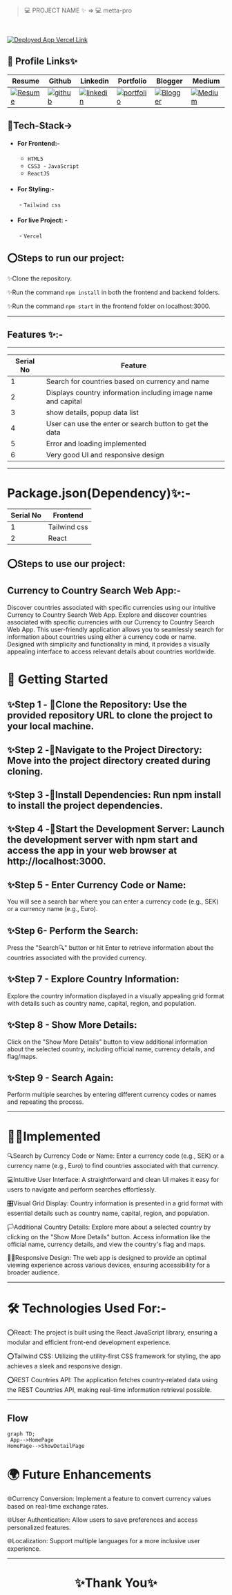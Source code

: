 
> 💻 PROJECT NAME ✨ => 💻  metta-pro
> 
<br>

[![Deployed App Vercel Link](https://img.shields.io/badge/Deployed_App_Vercel_Link-000?style=for-the-badge&logo=ko-fi&logoColor=white)](https://metta-pro.vercel.app/)



## 🔗 Profile Links✨




| Resume | Github                                                                                                                                   | Linkedin                                                                                                                                                            | Portfolio                                                                                                                                    | Blogger                                                                                                                                                           | Medium                                                                                                                                    |
| ------------- | ---------------------------------------------------------------------------------------------------------------------------------------- | ------------------------------------------------------------------------------------------------------------------------------------------------------------------- | -------------------------------------------------------------------------------------------------------------------------------------------- | -------------------------------------------------------------------------------------------------------------------------------------------- | -------------------------------------------------------------------------------------------------------------------------------------------- |
| [![Resume](https://img.shields.io/badge/my_Resume-E75480?style=for-the-badge&logo=ko-fi&logoColor=white)](https://drive.google.com/file/d/1YE62u2ChjmlR-EKeqZ75UvFMg_KcY86T/view?usp=sharing) | [![github](https://img.shields.io/badge/github-1DA1F2?style=for-the-badge&logo=github&logoColor=white)](https://github.com/shikhu51197/)| [![linkedin](https://img.shields.io/badge/linkedin-0A66C2?style=for-the-badge&logo=linkedin&logoColor=white)](https://www.linkedin.com/in/shikha-gupta-12a2b5199) |[![portfolio](https://img.shields.io/badge/my_portfolio-18A303?style=for-the-badge&logo=ionic&logoColor=white)](https://shikhu51197.github.io/) |[![Blogger](https://img.shields.io/badge/Blogger-FE5A1D?style=for-the-badge&logo=Blogger&logoColor=white)](https://wwwartificial-intelligence.blogspot.com/) |[![Medium](https://img.shields.io/badge/Medium-000?style=for-the-badge&logo=Medium&logoColor=white)](https://medium.com/@sg780060) |  


## 💫Tech-Stack->

- #### For Frontend:-
   - `HTML5`
  - `CSS3`
  - `JavaScript `
  - `ReactJS`
 
- #### For Styling:-  
   - `Tailwind css `
  
- #### For live Project: -
   - `Vercel`
   

## ⭕Steps to run our project:

✨Clone the repository.

✨Run the command `npm install` in both the frontend and backend folders.

✨Run the command `npm start` in the frontend folder on localhost:3000.

---
## Features ✨:-
---
 | Serial No            | Feature                                                              |
| ----------------- | ------------------------
| 1 | Search for countries based on currency and name|
| 2 |Displays country information including image name and capital |
| 3 | show details, popup data list  |
| 4 | User can use the enter or search button to get the data|
| 5 | Error and loading implemented  |
| 6 | Very good UI and responsive design 


---
# Package.json(Dependency)✨:-

 | Serial No  | Frontend |
| -----------------|-----|
| 1 | Tailwind css |
| 2 |  React  |




⭕Steps to use our project:
---
## Currency to Country Search Web App:-
Discover countries associated with specific currencies using our intuitive Currency to Country Search Web App.
Explore and discover countries associated with specific currencies with our Currency to Country Search Web App. This user-friendly application allows you to seamlessly search for information about countries using either a currency code or name. Designed with simplicity and functionality in mind, it provides a visually appealing interface to access relevant details about countries worldwide.

# 🚀 Getting Started

## ✨Step 1 - 💫Clone the Repository: Use the provided repository URL to clone the project to your local machine.

## ✨Step 2 -💫Navigate to the Project Directory: Move into the project directory created during cloning.

## ✨Step 3 -💫Install Dependencies: Run npm install to install the project dependencies.

## ✨Step 4 -💫Start the Development Server: Launch the development server with npm start and access the app in your web browser at http://localhost:3000.

## ✨Step 5 - Enter Currency Code or Name:
You will see a search bar where you can enter a currency code (e.g., SEK) or a currency name (e.g., Euro).

## ✨Step 6- Perform the Search:
Press the "Search🔍" button or hit Enter to retrieve information about the countries associated with the provided currency.

## ✨Step 7 - Explore Country Information:
Explore the country information displayed in a visually appealing grid format with details such as country name, capital, region, and population.

## ✨Step 8 - Show More Details:
Click on the "Show More Details" button to view additional information about the selected country, including official name, currency details, and flag/maps.

## ✨Step 9 - Search Again:
Perform multiple searches by entering different currency codes or names and repeating the process.

---
# 🧑‍💻Implemented 
🔍Search by Currency Code or Name: Enter a currency code (e.g., SEK) or a currency name (e.g., Euro) to find countries associated with that currency.

💻Intuitive User Interface: A straightforward and clean UI makes it easy for users to navigate and perform searches effortlessly.

🎛️Visual Grid Display: Country information is presented in a grid format with essential details such as country name, capital, region, and population.

🏳️Additional Country Details: Explore more about a selected country by clicking on the "Show More Details" button. Access information like the official name, currency details, and view the country's flag and maps.

🧑‍🏫Responsive Design: The web app is designed to provide an optimal viewing experience across various devices, ensuring accessibility for a broader audience.

---

# 🛠️ Technologies Used For:- 
⭕React: The project is built using the React JavaScript library, ensuring a modular and efficient front-end development experience.

⭕Tailwind CSS: Utilizing the utility-first CSS framework for styling, the app achieves a sleek and responsive design.

⭕REST Countries API: The application fetches country-related data using the REST Countries API, making real-time information retrieval possible.

---

## Flow

```mermaid
graph TD;
 App-->HomePage
HomePage-->ShowDetailPage

```
# 🌍 Future Enhancements

🌐Currency Conversion: Implement a feature to convert currency values based on real-time exchange rates.

🌐User Authentication: Allow users to save preferences and access personalized features.

🌐Localization: Support multiple languages for a more inclusive user experience.

---



<h1 align="center">✨Thank You✨</h1>













